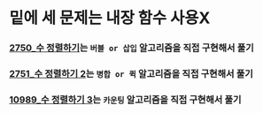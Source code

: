 # 밑에 세 문제는 내장 함수 사용X 
### [2750_수 정렬하기](https://www.acmicpc.net/problem/2750)는 `버블 or 삽입` 알고리즘을 직접 구현해서 풀기 
### [2751_수 정렬하기 2](https://www.acmicpc.net/problem/2751)는 `병합 or 퀵` 알고리즘을 직접 구현해서 풀기
### [10989_수 정렬하기 3](https://www.acmicpc.net/problem/10989)는 `카운팅` 알고리즘을 직접 구현해서 풀기
